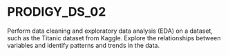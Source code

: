 # PRODIGY_DS_02
Perform data cleaning and exploratory data analysis (EDA) on a dataset, such as the Titanic dataset from Kaggle. Explore the relationships between variables and identify patterns and trends in the data.
